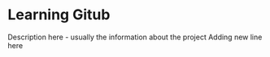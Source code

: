 # Learning Gitub


Description here - usually the information about the project
Adding new line here
